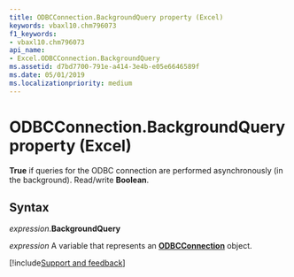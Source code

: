```yaml
---
title: ODBCConnection.BackgroundQuery property (Excel)
keywords: vbaxl10.chm796073
f1_keywords:
- vbaxl10.chm796073
api_name:
- Excel.ODBCConnection.BackgroundQuery
ms.assetid: d7bd7700-791e-a414-3e4b-e05e6646589f
ms.date: 05/01/2019
ms.localizationpriority: medium
---
```



# ODBCConnection.BackgroundQuery property (Excel)

**True** if queries for the ODBC connection are performed asynchronously (in the background). Read/write **Boolean**.


## Syntax

_expression_.**BackgroundQuery**

_expression_ A variable that represents an **[ODBCConnection](Excel.ODBCConnection.md)** object.




[!include[Support and feedback](~/includes/feedback-boilerplate.md)]